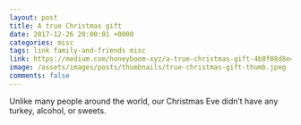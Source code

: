 ```yaml
---
layout: post
title: A true Christmas gift
date: 2017-12-26 20:00:01 +0000
categories: misc
tags: link family-and-friends misc
link: https://medium.com/honeyboom-xyz/a-true-christmas-gift-4b8f08d8e458
image: /assets/images/posts/thumbnails/true-christmas-gift-thumb.jpeg
comments: false
---
```


Unlike many people around the world, our Christmas Eve didn’t have any turkey, alcohol, or sweets.
